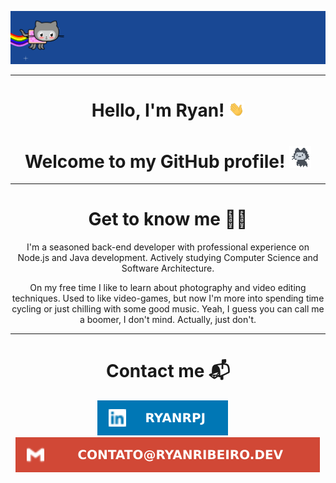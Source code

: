 <p align="center">
<img src="assets/nyancat.gif">
</p>

---

<h1 align="center"> Hello, I'm Ryan! <img src="assets/greetings.gif" width=25px></h1>

<div align="center">
<h1> Welcome to my GitHub profile! <img src="assets/github.gif" width=35px /> </h1>
</div>

---

<div align="center">
<h1>Get to know me 🗿🍷</h1>
I'm a seasoned back-end developer with professional experience on Node.js and Java development.
Actively studying Computer Science and Software Architecture.

On my free time I like to learn about photography and video editing techniques. Used to like video-games, but now
I'm more into spending time cycling or just chilling with some good music. Yeah, I guess you can call me a boomer,
I don't mind.  Actually, just don't.
</div>

---

<h1 align="center">Contact me 📬</h1>
<p align="center">
<a href="https://www.linkedin.com/in/ryanrpj/"><img src="assets/linkedin.svg" alt="LinkedIn"/></a>
&nbsp;&nbsp;&nbsp;
<a href="mailto:contato@ryanribeiro.dev/"><img src="assets/email.svg" alt="E-mail"/></a>
</p>
